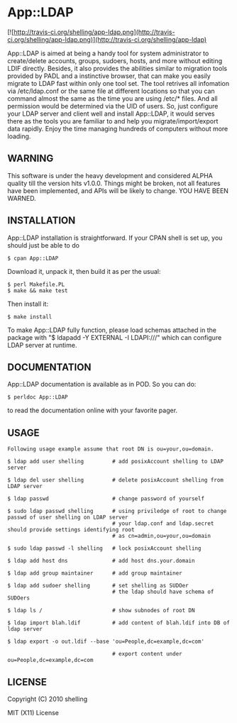 # App::LDAP

[![http://travis-ci.org/shelling/app-ldap.png](http://travis-ci.org/shelling/app-ldap.png)](http://travis-ci.org/shelling/app-ldap)

App::LDAP is aimed at being a handy tool for system administrator to create/delete accounts, groups, sudoers, hosts, and
more without editing LDIF directly. Besides, it also provides the abilities similar to migration tools provided by PADL
and a instinctive browser, that can make you easily migrate to LDAP fast within only one tool set. The tool retrives all
infomation via /etc/ldap.conf or the same file at different locations so that you can command almost the same as the
time you are using /etc/* files. And all permission would be determined via the UID of users. So, just configure your
LDAP server and client well and install App::LDAP, it would serves there as the tools you are familiar to and help you
migrate/import/export data rapidly. Enjoy the time managing hundreds of computers without more loading.

## WARNING

This software is under the heavy development and considered ALPHA
quality till the version hits v1.0.0. Things might be broken, not all
features have been implemented, and APIs will be likely to change. YOU
HAVE BEEN WARNED.

## INSTALLATION

App::LDAP installation is straightforward. If your CPAN shell is set up,
you should just be able to do

    $ cpan App::LDAP

Download it, unpack it, then build it as per the usual:

    $ perl Makefile.PL
    $ make && make test

Then install it:

    $ make install

To make App::LDAP fully function, please load schemas attached in the package with "$ ldapadd -Y EXTERNAL -I LDAPI:///"
which can configure LDAP server at runtime.

## DOCUMENTATION

App::LDAP documentation is available as in POD. So you can do:

    $ perldoc App::LDAP

to read the documentation online with your favorite pager.

## USAGE

    Following usage example assume that root DN is ou=your,ou=domain.

    $ ldap add user shelling         # add posixAccount shelling to LDAP server

    $ ldap del user shelling         # delete posixAccount shelling from LDAP server

    $ ldap passwd                    # change password of yourself

    $ sudo ldap passwd shelling      # using priviledge of root to change passwd of user shelling on LDAP server
                                     # your ldap.conf and ldap.secret should provide settings identifying root 
                                     # as cn=admin,ou=your,ou=domain

    $ sudo ldap passwd -l shelling   # lock posixAccount shelling

    $ ldap add host dns              # add host dns.your.domain

    $ ldap add group maintainer      # add group maintainer

    $ ldap add sudoer shelling       # set shelling as SUDOer
                                     # the ldap should have schema of SUDOers

    $ ldap ls /                      # show subnodes of root DN

    $ ldap import blah.ldif          # add content of blah.ldif into DB of ldap server

    $ ldap export -o out.ldif --base 'ou=People,dc=example,dc=com'

                                     # export content under ou=People,dc=example,dc=com

## LICENSE

Copyright (C) 2010 shelling

MIT (X11) License
